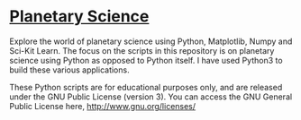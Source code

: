 [Planetary Science](http://spacescienceblog.com/articles/science-and-technology/planetary-science.html)
===========================================================================

Explore the world of planetary science using Python, Matplotlib, Numpy and Sci-Kit Learn. The focus on the scripts in this repository is on planetary science using Python as opposed to Python itself. I have used Python3 to build these various applications. 

These Python scripts are for educational purposes only, and are released under the GNU Public License (version 3). You can access the GNU General Public License here, <http://www.gnu.org/licenses/>
